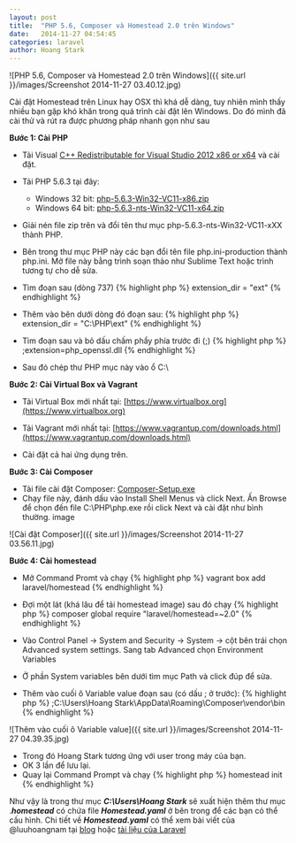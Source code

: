 ```yaml
---
layout: post
title:  "PHP 5.6, Composer và Homestead 2.0 trên Windows"
date:   2014-11-27 04:54:45
categories: laravel
author: Hoang Stark
---
```

![PHP 5.6, Composer và Homestead 2.0 trên Windows]({{ site.url }}/images/Screenshot 2014-11-27 03.40.12.jpg)

Cài đặt Homestead trên Linux hay OSX thì khá dễ dàng, tuy nhiên mình thấy nhiều bạn gặp khó khăn trong quá trình cài đặt lên Windows. Do đó mình đã cài thử và rút ra được phương pháp nhanh gọn như sau

**Bước 1: Cài PHP**

- Tải Visual [C++ Redistributable for Visual Studio 2012 x86 or x64](http://www.microsoft.com/en-us/download/details.aspx?id=30679) và cài đặt.
- Tải PHP 5.6.3 tại đây:
	- Windows 32 bit: [php-5.6.3-Win32-VC11-x86.zip](http://windows.php.net/downloads/releases/php-5.6.3-Win32-VC11-x86.zip)
	- Windows 64 bit: [php-5.6.3-nts-Win32-VC11-x64.zip](http://windows.php.net/downloads/releases/php-5.6.3-nts-Win32-VC11-x64.zip)
- Giải nén file zip trên và đổi tên thư mục php-5.6.3-nts-Win32-VC11-xXX thành PHP.
- Bên trong thư mục PHP này các bạn đổi tên file php.ini-production thành php.ini. Mở file này bằng trình soạn thảo như Sublime Text hoặc trình tương tự cho dễ sửa.
- Tìm đoạn sau (dòng 737) 
{% highlight php %}
extension_dir = "ext"
{% endhighlight %}

- Thêm vào bên dưới dòng đó đoạn sau:
{% highlight php %}
extension_dir = "C:\PHP\ext"
{% endhighlight %}

- Tìm đoạn sau và bỏ dấu chấm phẩy phía trước đi (;)
{% highlight php %}
;extension=php_openssl.dll
{% endhighlight %}

- Sau đó chép thư PHP mục này vào ổ C:\

**Bước 2: Cài Virtual Box và Vagrant**

- Tải Virtual Box mới nhất tại: [https://www.virtualbox.org](https://www.virtualbox.org)
- Tải Vagrant mới nhất tại: [https://www.vagrantup.com/downloads.html](https://www.vagrantup.com/downloads.html)

- Cài đặt cả hai ứng dụng trên.

**Bước 3: Cài Composer**

- Tải file cài đặt Composer: [Composer-Setup.exe](https://getcomposer.org/Composer-Setup.exe)
- Chạy file này, đánh dấu vào Install Shell Menus và click Next. Ấn Browse để chọn đến file C:\PHP\php.exe rồi click Next và cài đặt như bình thường.
image

![Cài đặt Composer]({{ site.url }}/images/Screenshot 2014-11-27 03.56.11.jpg)

**Bước 4: Cài homestead**

- Mở Command Promt và chạy 
{% highlight php %}
vagrant box add laravel/homestead
{% endhighlight %}

- Đợi một lát (khá lâu để tải homestead image) sau đó chạy 
{% highlight php %}
composer global require "laravel/homestead=~2.0"
{% endhighlight %}

- Vào Control Panel -> System and Security -> System -> cột bên trái chọn Advanced system settings. Sang tab Advanced chọn Environment Variables

- Ở phần System variables bên dưới tìm mục Path và click đúp để sửa.

- Thêm vào cuối ô Variable value đoạn sau (có dấu ; ở trước): 
{% highlight php %}
;C:\Users\Hoang Stark\AppData\Roaming\Composer\vendor\bin
{% endhighlight %}

![Thêm vào cuối ô Variable value]({{ site.url }}/images/Screenshot 2014-11-27 04.39.35.jpg)

- Trong đó Hoang Stark tương ứng với user trong máy của bạn.
- OK 3 lần để lưu lại.
- Quay lại Command Prompt và chạy 
{% highlight php %}
homestead init
{% endhighlight %}

Như vậy là trong thư mục ***C:\Users\Hoang Stark*** sẽ xuất hiện thêm thư mục .***homestead*** có chứa file ***Homestead.yaml*** ở bên trong để các bạn có thể cấu hình.
Chi tiết về ***Homestead.yaml*** có thể xem bài viết của @luuhoangnam tại [blog](http://blog.luuhoangnam.com/virtual-machine/homestead-youre-my-friend.html) hoặc [tài liệu của Laravel](http://laravel.com/docs/4.2/homestead)